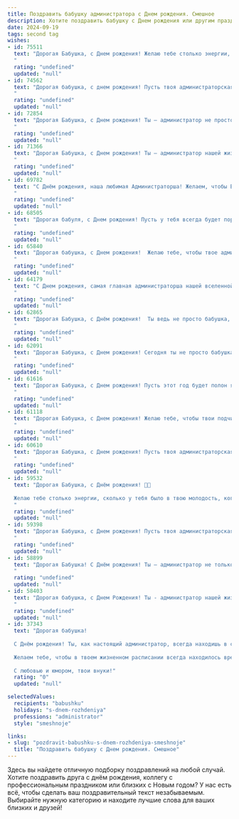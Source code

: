 ```yaml
---
title: Поздравить бабушку администратора c Днем рождения. Смешное
description: Хотите поздравить бабушку c Днем рождения или другим праздником? Наш ИИ создаст незабываемое поздравление, а вы обязательно выделитесь среди других.  
date: 2024-09-19
tags: second tag
wishes:
- id: 75511
  text: "Дорогая Бабушка, с Днем рождения! Желаю тебе столько энергии, сколько у тебя было в молодости, когда ты управляла целым общежитием, не моргнув глазом! Пусть твоя жизнь будет такой же организованной и дисциплинированной, как твой собственный рабочий день.  И главное -  не забывай, что ты – самая лучшая в мире администратор, даже если ты уже на пенсии! 😄
  "
  rating: "undefined"
  updated: "null"
- id: 74562
  text: "Дорогая бабушка, с днем рождения! Пусть твоя администраторская жилка будет безгранично терпеливой, а подчиненные — всегда вежливыми, как на приеме у королевы! 🎉🎂
  "
  rating: "undefined"
  updated: "null"
- id: 72854
  text: "Дорогая Бабушка, с Днем рождения! Ты — администратор не просто так: столько лет умело управляешь семейством,  держишь в узде всех внуков и, кажется, даже дедушку! Желаем тебе оставаться такой же энергичной и жизнерадостной, а нам —  терпения на твоем примере стать такими же отличными администраторами, как ты!
  "
  rating: "undefined"
  updated: "null"
- id: 71366
  text: "Дорогая Бабушка, с Днем рождения! Ты – администратор нашей жизни, умело управляющая всем, от наших настроений до количества пирожков на столе. Желаем тебе, чтобы все твои \"запрещено\" превратились в \"можно\", а \"нужно\" – в \"хочу\"! 🎉🎂
  "
  rating: "undefined"
  updated: "null"
- id: 69782
  text: "С Днём рождения, наша любимая Администраторша! Желаем, чтобы Ваш день рождения был таким же ярким и запоминающимся, как Ваша карьера! А если серьезно, пусть в вашей жизни всегда будет порядок и процветание, и пусть ни один \"клиент\" не заставит вас нервничать!
  "
  rating: "undefined"
  updated: "null"
- id: 68505
  text: "Дорогая бабуля, с Днем рождения! Пусть у тебя всегда будет порядок в жизни, как в твоей администраторской тетрадке! 🥳 🎉
  "
  rating: "undefined"
  updated: "null"
- id: 65840
  text: "Дорогая бабушка, с Днем рождения!  Желаю тебе, чтобы твое администрирование жизни  проходило гладко, как  в идеальном Excel-файле, а все твои проблемы решались так же легко, как открыть файл Word! 😄
  "
  rating: "undefined"
  updated: "null"
- id: 64179
  text: "С Днем рождения, самая главная администраторша нашей вселенной!  Пусть в твоей жизни будет больше свободного времени, чем у тебя в рабочем графике!  😜
  "
  rating: "undefined"
  updated: "null"
- id: 62865
  text: "Дорогая Бабушка, с Днём рождения!  Ты ведь не просто бабушка, а главный администратор нашей семьи —  следишь за порядком, распределяешь обязанности, и, главное, всегда знаешь, где спрятаны самые вкусные конфеты! Желаем тебе, чтобы твой \"админский\" талант всегда был на высоте, а жизнь была полна сладких моментов, как те самые конфеты! 😉
  "
  rating: "undefined"
  updated: "null"
- id: 62091
  text: "Дорогая Бабушка, с Днем рождения! Сегодня ты не просто бабушка, а супер-администратор всей нашей жизни!  Надеюсь, ты  успеешь сегодня  \"зарегестрировать\"  всю любовь и  радость,  что  мы  тебе  подарим! 🎉🎂
  "
  rating: "undefined"
  updated: "null"
- id: 61616
  text: "Дорогая Бабушка, с Днем рождения! Пусть этот год будет полон ярких моментов, как строчки в твоём администраторском журнале, и пусть все твои замысловатые планы реализуются с легкостью, как прохождение по списку гостей на праздничный ужин!
  "
  rating: "undefined"
  updated: "null"
- id: 61118
  text: "Дорогая Бабушка, с Днем рождения! Желаю тебе, чтобы твои подчиненные были послушными, как внуки, а зарплату выдавали без задержек, как пенсию! Пусть твоя администраторская жизнь будет полна позитива и смеха, как детектив по имени \"Пенсионный фонд\". 🎉
  "
  rating: "undefined"
  updated: "null"
- id: 60610
  text: "Дорогая Бабушка, с Днем рождения! Пусть твоя администраторская жилка помогает тебе не только справляться с домашними делами, но и управлять всеми, кто тебя окружает! Желаем тебе море позитива, крепкого здоровья и чтобы все твои решения были мудрыми и своевременными, как у настоящего администратора-гуру!
  "
  rating: "undefined"
  updated: "null"
- id: 59532
  text: "Дорогая Бабушка, с Днём рождения! 🥳🎉
  
  Желаю тебе столько энергии, сколько у тебя было в твою молодость, когда ты управляла целым офисом как настоящая королева администратор! 👑  Пусть твоя жизнь будет такой же организованной, как твои рабочие столы, а пенсия — такой же щедрой, как твои бонусы! 😄💰
  "
  rating: "undefined"
  updated: "null"
- id: 59398
  text: "Дорогая Бабушка, с Днем рождения! Пусть твоя администраторская хватка не знает границ, а твоя власть над внуками будет только крепнуть! Желаем тебе неугасимой энергии, адекватных клиентов и, конечно же, безграничного счастья! 🎉
  "
  rating: "undefined"
  updated: "null"
- id: 58899
  text: "Дорогая Бабушка! С Днём рождения! Ты – администратор не только своей семьи, но и всего нашего мира.  С твоей «строгой рукой» все всегда в порядке, и порядок этот – просто шедевр! Желаем тебе энергии, как у Duracell'а, и юмора, как у  Zorro!
  "
  rating: "undefined"
  updated: "null"
- id: 58403
  text: "Дорогая бабушка, с Днем Рождения! Ты - администратор нашей жизни, управляешь ею с такой же эффективностью, как и своим компьютером. Желаем тебе, чтобы в твоей жизни было столько же оптимизма, сколько у тебя в папке \"Неотложные дела\", а количество \"ошибок\" свелось к минимуму! 🎉
  "
  rating: "undefined"
  updated: "null"
- id: 37343
  text: "Дорогая бабушка!
  
  С Днём рождения! Ты, как настоящий администратор, всегда находишь в своем меню время для нас – своих внуков. Ты умеешь распределять задания не только в офисе, но и на кухне: «Сходи купить хлеба», «Помой посуду», «Давай-ка чаю!»
  
  Желаем тебе, чтобы в твоем жизненном расписании всегда находилось время для радости, смеха и праздников! Пусть твой труд по администрированию счастья будет вознагражден самыми сладкими моментами. А на пенсию мы тебе разрешаем не выходить – ты и дома всё администрируй, только в комфорте и с чашечкой чая!
  
  С любовью и юмором, твои внуки!"
  rating: "0"
  updated: "null"

selectedValues:
  recipients: "babushku"
  holidays: "s-dnem-rozhdeniya"
  professions: "administrator"
  style: "smeshnoje"

links:
- slug: "pozdravit-babushku-s-dnem-rozhdeniya-smeshnoje"
  title: "Поздравить бабушку c Днем рождения. Смешное"
---
```


Здесь вы найдете отличную подборку поздравлений на любой случай. 
Хотите поздравить друга с днём рождения, коллегу с профессиональным праздником или близких с Новым годом? У нас есть всё, чтобы сделать ваш поздравительный текст незабываемым. Выбирайте нужную категорию и находите лучшие слова для ваших близких и друзей!
